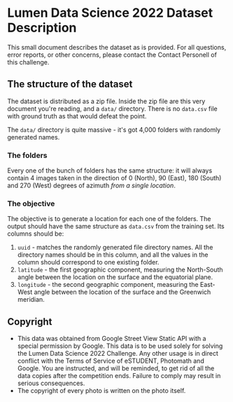 # Lumen Data Science 2022 Dataset Description
This small document describes the dataset as is provided. For all questions, error reports, or other concerns, please contact the Contact Personell of this challenge.

## The structure of the dataset
The dataset is distributed as a zip file. Inside the zip file are this very document you're reading, and a `data/` directory. There is no `data.csv` file with ground truth as that would defeat the point.

The `data/` directory is quite massive - it's got 4,000 folders with randomly generated names.

### The folders
Every one of the bunch of folders has the same structure: it will always contain 4 images taken in the direction of 0 (North), 90 (East), 180 (South) and 270 (West) degrees of azimuth _from a single location_.

### The objective
The objective is to generate a location for each one of the folders. The output should have the same structure as `data.csv` from the training set. Its columns should be:
1. `uuid` - matches the randomly generated file directory names. All the directory names should be in this column, and all the values in the column should correspond to one existing folder.
2. `latitude` - the first geographic component, measuring the North-South angle between the location on the surface and the equatorial plane.
3. `longitude` - the second geographic component, measuring the East-West angle between the location of the surface and the Greenwich meridian.

## Copyright
- This data was obtained from Google Street View Static API with a special permission by Google. This data is to be used solely for solving the Lumen Data Science 2022 Challenge. Any other usage is in direct conflict with the Terms of Service of eSTUDENT, Photomath and Google. You are instructed, and will be reminded, to get rid of all the data copies after the competition ends. Failure to comply may result in serious consequences.
- The copyright of every photo is written on the photo itself.
